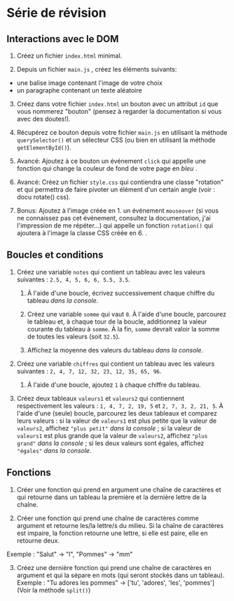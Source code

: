 # Série de révision

## Interactions avec le DOM

1. Créez un fichier `index.html` minimal.

2. Depuis un fichier `main.js` , créez les éléments suivants:

- une balise image contenant l'image de votre choix
- un paragraphe contenant un texte aléatoire

3. Créez dans votre fichier `index.html` un bouton avec un attribut `id` que vous nommerez "bouton" (pensez à regarder la documentation si vous avec des doutes!).

4. Récupérez ce bouton depuis votre fichier `main.js` en utilisant la méthode `querySelector()` et un sélecteur CSS (ou bien en utilisant la méthode `getElementById()`).

5. Avancé: Ajoutez à ce bouton un événement `click` qui appelle une fonction qui change la couleur de fond de votre page en _bleu_ .

6. Avancé: Créez un fichier `style.css` qui contiendra une classe "rotation" et qui permettra de faire pivoter un élément d'un certain angle (voir : docu rotate() css).

7. Bonus: Ajoutez à l'image créée en 1. un événement `mouseover` (si vous ne connaissez pas cet événement, consultez la documentation, j'ai l'impression de me répéter...) qui appelle un fonction `rotation()` qui ajoutera à l'image la classe CSS créée en 6. .


## Boucles et conditions

1. Créez une variable `notes` qui contient un tableau avec les valeurs suivantes : `2.5, 4, 5, 6, 6, 5.5, 3.5`.

   1. À l'aide d'une boucle, écrivez successivement chaque chiffre du tableau _dans la console_.

   2. Créez une variable `somme` qui vaut `0`. À l'aide d'une boucle, parcourez le tableau et, à chaque tour de la boucle, additionnez la valeur courante du tableau à `somme`. À la fin, `somme` devrait valoir la somme de toutes les valeurs (soit `32.5`).

   3. Affichez la moyenne des valeurs du tableau _dans la console_.

2. Créez une variable `chiffres` qui contient un tableau avec les valeurs suivantes : `2, 4, 7, 12, 32, 23, 12, 35, 65, 96`.

   1. À l'aide d'une boucle, ajoutez `1` à chaque chiffre du tableau.

3. Créez deux tableaux `valeurs1` et `valeurs2` qui contiennent respectivement les valeurs : `1, 4, 7, 2, 19, 5` et `2, 7, 3, 2, 21, 5`. À l'aide d'une (seule) boucle, parcourez les deux tableaux et comparez leurs valeurs : si la valeur de `valeurs1` est plus petite que la valeur de `valeurs2`, affichez `"plus petit"` _dans la console_ ; si la valeur de `valeurs1` est plus grande que la valeur de `valeurs2`, affichez `"plus grand"` _dans la console_ ; si les deux valeurs sont égales, affichez `"égales"` _dans la console_.


## Fonctions

1. Créer une fonction qui prend en argument une chaîne de caractères et qui retourne dans un tableau la première et la dernière lettre de la chaîne.

2. Créer une fonction qui prend une chaîne de caractères comme argument et retourne les/la lettre/s du milieu. Si la chaîne de caractères est impaire, la fonction retourne une lettre, si elle est paire, elle en retourne deux.

Exemple : "Salut" -> "l", "Pommes" -> "mm"

3. Créez une dernière fonction qui prend une chaîne de caractères en argument et qui la sépare en mots (qui seront stockés dans un tableau).   Exemple : "Tu adores les pommes" -> ['tu', 'adores', 'les', 'pommes'] (Voir la méthode `split()`)
